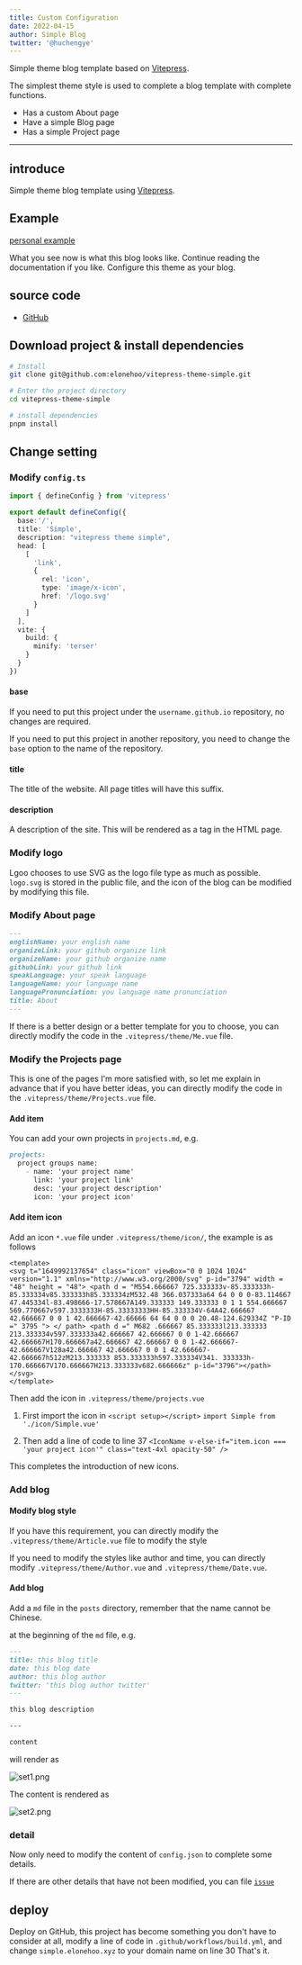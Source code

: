 ```yaml
---
title: Custom Configuration
date: 2022-04-15
author: Simple Blog
twitter: '@huchengye'
---
```


Simple theme blog template based on [Vitepress](https://vitepress.docschina.org/).

The simplest theme style is used to complete a blog template with complete functions.

- Has a custom About page
- Have a simple Blog page
- Has a simple Project page

---

## introduce

Simple theme blog template using [Vitepress](https://vitepress.docschina.org/).

## Example

[personal example](https://elonehoo.xyz)

What you see now is what this blog looks like. Continue reading the documentation if you like. Configure this theme as your blog.

## source code

- [GitHub](https://github.com/elonehoo/vitepress-theme-simple)

## Download project & install dependencies

```bash
# Install
git clone git@github.com:elonehoo/vitepress-theme-simple.git

# Enter the project directory
cd vitepress-theme-simple

# install dependencies
pnpm install
````

## Change setting

### Modify `config.ts`

```ts
import { defineConfig } from 'vitepress'

export default defineConfig({
  base:'/',
  title: 'Simple',
  description: "vitepress theme simple",
  head: [
    [
      'link',
      {
        rel: 'icon',
        type: 'image/x-icon',
        href: '/logo.svg'
      }
    ]
  ],
  vite: {
    build: {
      minify: 'terser'
    }
  }
})
````

#### base

If you need to put this project under the `username.github.io` repository, no changes are required.

If you need to put this project in another repository, you need to change the `base` option to the name of the repository.

#### title

The title of the website. All page titles will have this suffix.

#### description

A description of the site. This will be rendered as a <meta> tag in the HTML page.

### Modify logo

Lgoo chooses to use SVG as the logo file type as much as possible. `logo.svg` is stored in the public file, and the icon of the blog can be modified by modifying this file.

### Modify About page

````markdown
---
englishName: your english name
organizeLink: your github organize link
organizeName: your github organize name
githubLink: your github link
speakLanguage: your speak language
languageName: your language name
languagePronunciation: you language name pronunciation
title: About
---
````

If there is a better design or a better template for you to choose, you can directly modify the code in the `.vitepress/theme/Me.vue` file.

### Modify the Projects page

This is one of the pages I'm more satisfied with, so let me explain in advance that if you have better ideas, you can directly modify the code in the `.vitepress/theme/Projects.vue` file.

#### Add item

You can add your own projects in `projects.md`, e.g.

````markdown
projects:
  project groups name:
    - name: 'your project name'
      link: 'your project link'
      desc: 'your project description'
      icon: 'your project icon'
````

#### Add item icon

Add an icon `*.vue` file under `.vitepress/theme/icon/`, the example is as follows

````vue
<template>
<svg t="1649992137654" class="icon" viewBox="0 0 1024 1024" version="1.1" xmlns="http://www.w3.org/2000/svg" p-id="3794" width = "48" height = "48"> <path d = "M554.666667 725.333333v-85.333333h-85.333334v85.333333h85.333334zM532.48 366.037333a64 64 0 0 0-83.114667 47.445334l-83.498666-17.578667A149.333333 149.333333 0 1 1 554.666667 569.770667v597.3333333H-85.33333333HH-85.333334V-64A42.666667 42.666667 0 0 1 42.666667-42.66666 64 64 0 0 0 20.48-124.629334Z "P-ID =" 3795 "> </ path> <path d =" M682 .666667 85.333333l213.333333 213.333334v597.333333a42.666667 42.666667 0 0 1-42.666667 42.666667H170.666667a42.666667 42.666667 0 0 1-42.666667-42.666667V128a42.666667 42.666667 0 0 1 42.666667-42.666667h512zM213.333333 853.333333h597.333334V341. 333333h-170.666667V170.666667H213.333333v682.666666z" p-id="3796"></path></svg>
</template>
````

Then add the icon in `.vitepress/theme/projects.vue`

1. First import the icon in `<script setup></script>` `import Simple from './icon/Simple.vue' `

2. Then add a line of code to line 37 ` <IconName v-else-if="item.icon === 'your project icon'" class="text-4xl opacity-50" /> `

This completes the introduction of new icons.

### Add blog

#### Modify blog style

If you have this requirement, you can directly modify the `.vitepress/theme/Article.vue` file to modify the style

If you need to modify the styles like author and time, you can directly modify `.vitepress/theme/Author.vue` and `.vitepress/theme/Date.vue`.

#### Add blog

Add a `md` file in the `posts` directory, remember that the name cannot be Chinese.

at the beginning of the `md` file, e.g.

````markdown
---
title: this blog title
date: this blog date
author: this blog author
twitter: 'this blog author twitter'
---

this blog description

---

content
````

will render as

![set1.png](../public/en-config/set1.png)

The content is rendered as

![set2.png](../public/en-config/set2.png)

### detail

Now only need to modify the content of `config.json` to complete some details.

If there are other details that have not been modified, you can file [`issue`](https://github.com/elonehoo/vitepress-theme-simple/issues)

## deploy

Deploy on GitHub, this project has become something you don't have to consider at all, modify a line of code in `.github/workflows/build.yml`, and change `simple.elonehoo.xyz` to your domain name on line 30 That's it.
